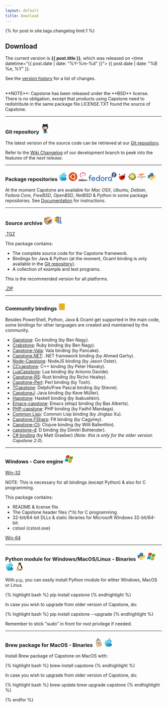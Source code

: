 ```yaml
---
layout: default
title: Download
---
```


{% for post in site.tags.changelog limit:1 %}

## Download

The current version is **{{ post.title }}**, which was released on <time datetime="{{ post.date | date: "%Y-%m-%d" }}"> {{ post.date | date: "%B %e, %Y" }}</time>.

See the [version history](changelog.html) for a list of changes.

<br>
**NOTE**: Capstone has been released under the **BSD** license. There is no obligation, except that products using Capstone need to redistribute in the same package file LICENSE.TXT found the source of Capstone.

---

### Git repository <img src="img/octocat.jpg" height="32" width="32">

The latest version of the source code can be retrieved at our [Git repository](https://github.com/aquynh/capstone).

Refer to the [Wiki Changelog](https://github.com/aquynh/capstone/wiki/ChangeLog) of our development branch to peek into the features of the *next release*.

---

### Package repositories <img src="img/osx.png" height="28" width="28"> <img src="img/ubuntu.png" height="28" width="28"> <img src="img/debian.png" height="28" width="28"> <img src="img/fedora.png" height="28" width="90"> <img src="img/freebsd.png" height="28" width="28"> <img src="img/openbsd.png" height="28" width="28"> <img src="img/netbsd.png" height="28" width="28"> <img src="img/python.png" height="28" width="28">

At the moment Capstone are available for *Mac OSX*, *Ubuntu*, *Debian*, *Fedora Core*, *FreeBSD*, *OpenBSD*, *NetBSD* & *Python* in some package repositories. See [Documentation](documentation.html) for instructions.

---

### Source archive <img src="img/tgz.png" height="28" width="28"> <img src="img/zip.png" height="32" width="32">

<a class="download" href="https://github.com/aquynh/capstone/archive/{{ post.title }}.tar.gz" title="Download source (TGZ)">.TGZ</a>

This package contains:

- The complete source code for the Capstone framework.
- Bindings for Java & Python (at the moment, Ocaml binding is only available in the [Git repository](https://github.com/aquynh/capstone)).
- A collection of example and test programs.

This is the recommended version for all platforms.

<a class="download" href="https://github.com/aquynh/capstone/archive/{{ post.title }}.zip" title="Download source (ZIP)">.ZIP</a>

---

### Community bindings <img src="img/binder.png" height="24" width="24"> 

Besides PowerShell, Python, Java & Ocaml get supported in the main code, some bindings for other languages are created and maintained by the community.

- [Gapstone](https://github.com/bnagy/gapstone): Go binding (by Ben Nagy).
- [Crabstone](https://github.com/bnagy/crabstone): Ruby binding (by Ben Nagy).
- [Capstone-Vala](https://github.com/radare/capstone-vala): Vala binding (by Pancake).
- [Capstone.NET](https://github.com/9ee1/Capstone.NET): .NET framework binding (by Ahmed Garhy).
- [Node-Capstone](https://github.com/parasyte/node-capstone): NodeJS binding (by Jason Oster).
- [CCcapstone](https://github.com/zer0mem/cccapstone): C++ binding (by Peter Hlavaty).
- [LuaCapstone](https://github.com/Dax89/LuaCapstone): Lua binding (by Antonio Davide).
- [Capstone-RS](https://github.com/richo/capstone-rs): Rust binding (by Richo Healey).
- [Capstone-Perl](https://github.com/t00sh/capstone-perl): Perl binding (by Tosh).
- [TCapstone](https://github.com/stievie/Capstone): Delphi/Free Pascal binding (by Stievie).
- [CapstoneJ](https://github.com/kevemueller/capstonej): Java binding (by Keve Müller).
- [Hapstone](https://github.com/ibabushkin/hapstone): Haskell binding (by ibabushkin).
- [Emacs-capstone](https://github.com/collarchoke/emacs-capstone): Emacs (elisp) binding (by Bas Alberts).
- [PHP-capstone](https://github.com/firodj/php-capstone): PHP binding (by Fadhil Mandaga).
- [Common Lisp](https://github.com/jingtaozf/capstone): Common Lisp binding (by Jingtao Xu).
- [Capstone.FSharp](https://github.com/cagyirey/Capstone.FSharp): F# binding (by Cagyirey).
- [Capstone-Clj](https://github.com/williballenthin/reversing-clj/tree/master/capstone-clj): Clojure binding (by Willi Ballenthin).
- [capstone-d](https://github.com/bohlender/capstone-d): D binding (by Dimitri Bohlender).
- [C# binding](https://github.com/mattifestation/capstone) (by Matt Graeber) (*Note: this is only for the older version Capstone 2.0*).

---

### Windows - Core engine <img src="img/windows.png" height="28" width="28">

<a class="download" href="https://github.com/aquynh/capstone/releases/download/{{ post.title }}/capstone-{{ post.title }}-win32.zip" title="Download Win32 Binaries (ZIP)">Win-32</a>

NOTE: This is necessary for all bindings (except Python) & also for C programming.

This package contains:

- README & license file.
- The Capstone header files (\*.h) for C programming.
- 32-bit/64-bit DLLs & static libraries for Microsoft Windows 32-bit/64-bit.
- cstool (cstool.exe)

<a class="download" href="https://github.com/aquynh/capstone/releases/download/{{ post.title }}/capstone-{{ post.title }}-win64.zip" title="Download Win64 Binaries (ZIP)">Win-64</a>

---

### Python module for Windows/MacOS/Linux - Binaries <img src="img/python.png" height="28" width="28"> <img src="img/windows.png" height="28" width="28"> <img src="img/osx.png" height="28" width="28"> <img src="img/linux.png" height="28" width="28"> 

With `pip`, you can easily install Python module for either Windows, MacOS or Linux.

{% highlight bash %}
pip install capstone
{% endhighlight %}

In case you wish to upgrade from older version of Capstone, do:

{% highlight bash %}
pip install capstone --upgrade
{% endhighlight %}

Remember to stick "sudo" in front for root privilege if needed.

---

### Brew package for MacOS - Binaries <img src="img/homebrew.png" height="28" width="28"> <img src="img/osx.png" height="28" width="28">

Install Brew package of Capstone on MacOS with:

{% highlight bash %}
brew install capstone
{% endhighlight %}

In case you wish to upgrade from older version of Capstone, do:

{% highlight bash %}
brew update
brew upgrade capstone
{% endhighlight %}

{% endfor %}

